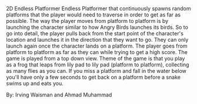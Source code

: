 2D Endless Platformer
Endless Platformer that continuously spawns random platforms that the player would need to traverse in order to get as far as possible. The way the player moves from platform to platform is by launching the character similar to how Angry Birds launches its birds.
So to go into detail, the player pulls back from the start point of the character's location and launches it in the direction that they want to go. They can only launch again once the character lands on a platform. The player goes from platform to platform as far as they can while trying to get a high score. The game is played from a top down view.
Theme of the game is that you play as a frog that leaps from lily pad to lily pad (platform to platform), collecting as many flies as you can. If you miss a platform and fall in the water below you'll have only a few seconds to get back on a platform before a snake swims up and eats you.

By: Irving Waisman and Ahmad Muhammad
